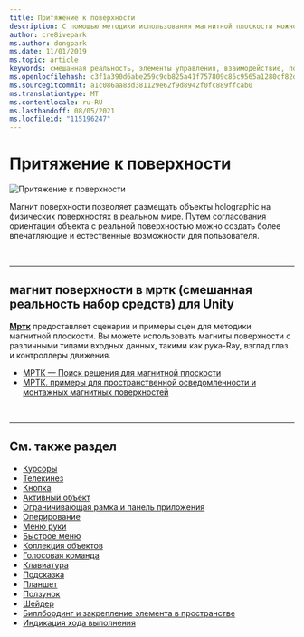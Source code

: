 ```yaml
---
title: Притяжение к поверхности
description: С помощью методики использования магнитной плоскости можно поместить объект holographic в реальную физическую поверхность.
author: cre8ivepark
ms.author: dongpark
ms.date: 11/01/2019
ms.topic: article
keywords: смешанная реальность, элементы управления, взаимодействие, пользовательский интерфейс, ux, гарнитура смешанной реальности, гарнитура windows mixed reality, гарнитура виртуальной реальности, HoloLens, мртк, смешанная набор средств, магнитная лента
ms.openlocfilehash: c3f1a390d6abe259c9cb825a41f757809c85c9565a1280cf82d8badc262cbf30
ms.sourcegitcommit: a1c086aa83d381129e62f9d8942f0fc889ffcab0
ms.translationtype: MT
ms.contentlocale: ru-RU
ms.lasthandoff: 08/05/2021
ms.locfileid: "115196247"
---
```

# <a name="surface-magnetism"></a>Притяжение к поверхности

![Притяжение к поверхности](images/MRTK_SurfaceMagnetism.gif)

Магнит поверхности позволяет размещать объекты holographic на физических поверхностях в реальном мире. Путем согласования ориентации объекта с реальной поверхностью можно создать более впечатляющие и естественные возможности для пользователя.

<br>

---

## <a name="surface-magnetism-in-mrtk-mixed-reality-toolkit-for-unity"></a>магнит поверхности в мртк (смешанная реальность набор средств) для Unity

**[Мртк](https://github.com/Microsoft/MixedRealityToolkit-Unity)** предоставляет сценарии и примеры сцен для методики магнитной плоскости. Вы можете использовать магниты поверхности с различными типами входных данных, такими как рука-Ray, взгляд глаз и контроллеры движения.

* [МРТК — Поиск решения для магнитной плоскости](/windows/mixed-reality/mrtk-unity/features/ux-building-blocks/solvers/solver#surfacemagnetism)
* [МРТК. примеры для пространственной осведомленности и монтажных магнитных поверхностей](https://github.com/microsoft/MixedRealityToolkit-Unity/blob/main/Assets/MRTK/Examples/Demos/Solvers/Scenes/SurfaceMagnetismSpatialAwarenessExample.unity)

<br>

---

## <a name="see-also"></a>См. также раздел

* [Курсоры](cursors.md)
* [Телекинез](point-and-commit.md)
* [Кнопка](button.md)
* [Активный объект](interactable-object.md)
* [Ограничивающая рамка и панель приложения](app-bar-and-bounding-box.md)
* [Оперирование](direct-manipulation.md)
* [Меню руки](hand-menu.md)
* [Быстрое меню](near-menu.md)
* [Коллекция объектов](object-collection.md)
* [Голосовая команда](voice-input.md)
* [Клавиатура](keyboard.md)
* [Подсказка](tooltip.md)
* [Планшет](slate.md)
* [Ползунок](slider.md)
* [Шейдер](shader.md)
* [Биллбординг и закрепление элемента в пространстве](billboarding-and-tag-along.md)
* [Индикация хода выполнения](progress.md)